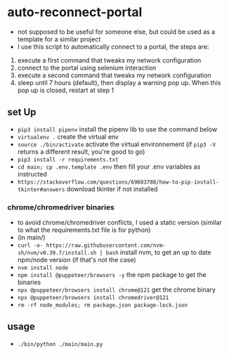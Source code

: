 # auto-reconnect-portal
- not supposed to be useful for someone else, but could be used as a template for a similar project
- I use this script to automatically connect to a portal, the steps are:
1. execute a first command that tweaks my network configuration
2. connect to the portal using selenium interaction
3. execute a second command that tweaks my network configuration
4. sleep until 7 hours (default), then display a warning pop up. When this pop up is closed, restart at step 1
## set Up
- `pip3 install pipenv` install the pipenv lib to use the command below
- `virtualenv .` create the virtual env
- `source ./bin/activate` activate the virtual environnement (if `pip3 -V` returns a different result, you're good to go)
- `pip3 install -r requirements.txt` 
- `cd main; cp .env.template .env` then fill your .env variables as instructed
- `https://stackoverflow.com/questions/69603788/how-to-pip-install-tkinter#answers` download tkinter if not installed
### chrome/chromedriver binaries
- to avoid chrome/chromedriver conflicts, I used a static version (similar to what the requirements.txt file is for python)
- (in main/)
- `curl -o- https://raw.githubusercontent.com/nvm-sh/nvm/v0.39.7/install.sh | bash` install nvm, to get an up to date npm/node version (if that's not the case)
- `nvm install node`
- `npm install @puppeteer/browsers -y` the npm package to get the binaries
- `npx @puppeteer/browsers install chrome@121` get the chrome binary
- `npx @puppeteer/browsers install chromedriver@121`
- `rm -rf node_modules; rm package.json package-lock.json`
## usage
- `./bin/python ./main/main.py`

